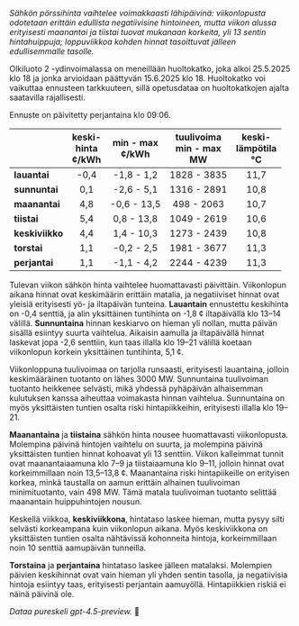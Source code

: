 *Sähkön pörssihinta vaihtelee voimakkaasti lähipäivinä: viikonlopusta odotetaan erittäin edullista negatiivisine hintoineen, mutta viikon alussa erityisesti maanantai ja tiistai tuovat mukanaan korkeita, yli 13 sentin hintahuippuja; loppuviikkoa kohden hinnat tasoittuvat jälleen edullisemmalle tasolle.*

Olkiluoto 2 -ydinvoimalassa on meneillään huoltokatko, joka alkoi 25.5.2025 klo 18 ja jonka arvioidaan päättyvän 15.6.2025 klo 18. Huoltokatko voi vaikuttaa ennusteen tarkkuuteen, sillä opetusdataa on huoltokatkojen ajalta saatavilla rajallisesti.

Ennuste on päivitetty perjantaina klo 09:06.

|              | keski-<br>hinta<br>¢/kWh | min - max<br>¢/kWh | tuulivoima<br>min - max<br>MW | keski-<br>lämpötila<br>°C |
|:-------------|:------------------------:|:------------------:|:----------------------------:|:--------------------------:|
| **lauantai** |           -0,4           |     -1,8 - 1,2     |         1828 - 3835          |            11,7            |
| **sunnuntai**|            0,1           |     -2,6 - 5,1     |         1316 - 2891          |            10,8            |
| **maanantai**|            4,8           |    -0,6 - 13,5     |          498 - 2063          |            10,7            |
| **tiistai**  |            5,4           |     0,8 - 13,8     |         1049 - 2619          |            10,6            |
| **keskiviikko**|          4,4           |     1,4 - 10,3     |         1273 - 2439          |            10,8            |
| **torstai**  |            1,1           |     -0,2 - 2,5     |         1981 - 3677          |            11,3            |
| **perjantai**|            1,1           |     -1,1 - 4,2     |         2244 - 4239          |            11,3            |

Tulevan viikon sähkön hinta vaihtelee huomattavasti päivittäin. Viikonlopun aikana hinnat ovat keskimäärin erittäin matalia, ja negatiiviset hinnat ovat yleisiä erityisesti yö- ja iltapäivän tunteina. **Lauantain** ennustettu keskihinta on -0,4 senttiä, ja alin yksittäinen tuntihinta on -1,8 ¢ iltapäivällä klo 13–14 välillä. **Sunnuntaina** hinnan keskiarvo on hieman yli nollan, mutta päivän sisällä esiintyy suurta vaihtelua. Aikaisin aamulla ja iltapäivällä hinnat laskevat jopa -2,6 senttiin, kun taas illalla klo 19–21 välillä koetaan viikonlopun korkein yksittäinen tuntihinta, 5,1 ¢.

Viikonloppuna tuulivoimaa on tarjolla runsaasti, erityisesti lauantaina, jolloin keskimääräinen tuotanto on lähes 3000 MW. Sunnuntaina tuulivoiman tuotanto heikkenee selvästi, mikä yhdessä pyhäpäivän alhaisemman kulutuksen kanssa aiheuttaa voimakasta hinnan vaihtelua. Sunnuntaina on myös yksittäisten tuntien osalta riski hintapiikkeihin, erityisesti illalla klo 19–21.

**Maanantaina** ja **tiistaina** sähkön hinta nousee huomattavasti viikonlopusta. Molempina päivinä hintojen vaihtelu on suurta, ja molempina päivinä yksittäisten tuntien hinnat kohoavat yli 13 senttiin. Viikon kalleimmat tunnit ovat maanantaiaamuna klo 7–9 ja tiistaiaamuna klo 9–11, jolloin hinnat ovat korkeimmillaan noin 13,5–13,8 ¢. Maanantaina riski hintapiikeille on erityisen korkea, minkä taustalla on aamun erittäin alhainen tuulivoiman minimituotanto, vain 498 MW. Tämä matala tuulivoiman tuotanto selittää maanantain huippuhintojen nousun.

Keskellä viikkoa, **keskiviikkona**, hintataso laskee hieman, mutta pysyy silti selvästi korkeampana kuin viikonlopun aikana. Myös keskiviikkona on yksittäisten tuntien osalta nähtävissä kohonneita hintoja, korkeimmillaan noin 10 senttiä aamupäivän tunneilla.

**Torstaina** ja **perjantaina** hintataso laskee jälleen matalaksi. Molempien päivien keskihinnat ovat vain hieman yli yhden sentin tasolla, ja negatiivisia hintoja esiintyy taas, erityisesti perjantain aamuyöllä. Hintapiikkien riskiä ei näinä päivinä ole.

*Dataa pureskeli gpt-4.5-preview.* 🔌
